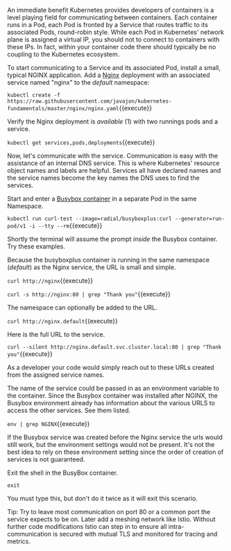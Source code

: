 An immediate benefit Kubernetes provides developers of containers is a level playing field for communicating between containers. Each container runs in a Pod, each Pod is fronted by a Service that routes traffic to its associated Pods, round-robin style. While each Pod in Kubernetes' network plane is assigned a virtual IP, you should not to connect to containers with these IPs. In fact, within your container code there should typically be no coupling to the Kubernetes ecosystem.

To start communicating to a Service and its associated Pod, install a small, typical NGINX application. Add a [Nginx](https://hub.docker.com/_/nginx/) deployment with an associated service named "nginx" to the _default_ namespace:

`kubectl create -f https://raw.githubusercontent.com/javajon/kubernetes-fundamentals/master/nginx/nginx.yaml`{{execute}}

Verify the Nginx deployment is _available_ (1) with two runnings pods and a service.

`kubectl get services,pods,deployments`{{execute}}

Now, let's communicate with the service. Communication is easy with the assistance of an internal DNS service. This is where Kubernetes' resource object names and labels are helpful. Services all have declared names and the service names become the key names the DNS uses to find the services.

Start and enter a [Busybox container](https://docs.docker.com/samples/library/busybox/) in a separate Pod in the same Namespace.

`kubectl run curl-test --image=radial/busyboxplus:curl --generator=run-pod/v1 -i --tty --rm`{{execute}}

Shortly the terminal will assume the prompt _inside_ the Busybox container. Try these examples.

Because the busyboxplus container is running in the same namespace (_default_) as the Nginx service, the URL is small and simple.

`curl http://nginx`{{execute}}

`curl -s http://nginx:80 | grep "Thank you"`{{execute}}

The namespace can optionally be added to the URL.

`curl http://nginx.default`{{execute}}

Here is the full URL to the service.

`curl --silent http://nginx.default.svc.cluster.local:80 | grep "Thank you"`{{execute}}

As a developer your code would simply reach out to these URLs created from the assigned service names.

The name of the service could be passed in as an environment variable to the container. Since the Busybox container was installed after NGINX, the Busybox environment already has information about the various URLS to access the other services. See them listed.

`env | grep NGINX`{{execute}}

If the Busybox service was created before the Nginx service the urls would still work, but the environment settings would not be present. It's not the best idea to rely on these environment setting since the order of creation of services is not guaranteed.

Exit the shell in the BusyBox container.

`exit` 

You must type this, but don't do it twice as it will exit this scenario.

Tip: Try to leave most communication on port 80 or a common port the service expects to be on. Later add a meshing network like Istio. Without further code modifications Istio can step in to ensure all intra-communication is secured with mutual TLS and monitored for tracing and metrics.
